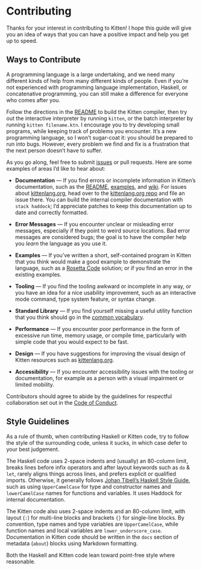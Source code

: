 # Contributing

Thanks for your interest in contributing to Kitten! I hope this guide will give you an idea of ways that you can have a positive impact and help you get up to speed.

## Ways to Contribute

A programming language is a large undertaking, and we need many different kinds of help from many different kinds of people. Even if you’re not experienced with programming language implementation, Haskell, or concatenative programming, you can still make a difference for everyone who comes after you.

Follow the directions in the [README] to build the Kitten compiler, then try out the interactive interpreter by running `kitten`, or the batch interpreter by running `kitten filename.ktn`. I encourage you to try developing small programs, while keeping track of problems you encounter. It’s a new programming language, so I won’t sugar-coat it: you should be prepared to run into bugs. However, every problem we find and fix is a frustration that the next person doesn’t have to suffer.

As you go along, feel free to submit [issues] or pull requests. Here are some examples of areas I’d like to hear about:

 * **Documentation** — If you find errors or incomplete information in Kitten’s documentation, such as the [README], [examples], and [wiki]. For issues about [kittenlang.org], head over to the [kittenlang.org repo] and file an issue there. You can build the internal compiler documentation with `stack haddock`; I’d appreciate patches to keep this documentation up to date and correctly formatted.

 * **Error Messages** — If you encounter unclear or misleading error messages, especially if they point to weird source locations. Bad error messages are considered bugs; the goal is to have the compiler help you *learn* the language as you use it.

 * **Examples** — If you’ve written a short, self-contained program in Kitten that you think would make a good example to demonstrate the language, such as a [Rosetta Code] solution; or if you find an error in the existing examples.

 * **Tooling** — If you find the tooling awkward or incomplete in any way, or you have an idea for a nice usability improvement, such as an interactive mode command, type system feature, or syntax change.

 * **Standard Library** — If you find yourself missing a useful utility function that you think should go in the [common vocabulary].

 * **Performance** — If you encounter poor performance in the form of excessive run time, memory usage, or compile time, particularly with simple code that you would expect to be fast.

 * **Design** — If you have suggestions for improving the visual design of Kitten resources such as [kittenlang.org].

 * **Accessibility** — If you encounter accessibility issues with the tooling or documentation, for example as a person with a visual impairment or limited mobility.

Contributors should agree to abide by the guidelines for respectful collaboration set out in the [Code of Conduct].

## Style Guidelines

As a rule of thumb, when contributing Haskell or Kitten code, try to follow the style of the surrounding code, unless it sucks, in which case defer to your best judgement.

The Haskell code uses 2-space indents and (usually) an 80-column limit, breaks lines before infix operators and after layout keywords such as `do` & `let`, rarely aligns things across lines, and prefers explicit or qualified imports. Otherwise, it generally follows [Johan Tibell’s Haskell Style Guide](https://github.com/tibbe/haskell-style-guide/blob/master/haskell-style.md), such as using `UpperCamelCase` for type and constructor names and `lowerCamelCase` names for functions and variables. It uses Haddock for internal documentation.

The Kitten code also uses 2-space indents and an 80-column limit, with layout (`:`) for multi-line blocks and brackets `{}` for single-line blocks. By convention, type names and type variables are `UpperCamelCase`, while function names and local variables are `lower_underscore_case`. Documentation in Kitten code should be written in the `docs` section of metadata (`about`) blocks using Markdown formatting.

Both the Haskell and Kitten code lean toward point-free style where reasonable.

[Code of Conduct]: https://github.com/evincarofautumn/kitten/blob/master/CODE_OF_CONDUCT.md
[README]: https://github.com/evincarofautumn/kitten/blob/master/README.md
[Rosetta Code]: http://rosettacode.org/
[common vocabulary]: https://github.com/evincarofautumn/kitten/blob/master/common.ktn
[examples]: https://github.com/evincarofautumn/kitten/tree/master/examples
[issues]: https://github.com/evincarofautumn/kitten/issues
[kittenlang.org repo]: https://github.com/evincarofautumn/kitten/tree/master/examples
[kittenlang.org]: http://kittenlang.org
[wiki]: https://github.com/evincarofautumn/kitten/wiki

